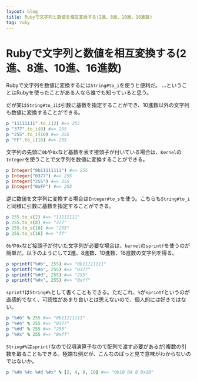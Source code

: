 ```yaml
---
layout: blog
title: Rubyで文字列と数値を相互変換する(2進、8進、10進、16進数)
tag: ruby
---
```


# Rubyで文字列と数値を相互変換する(2進、8進、10進、16進数)

Rubyで文字列を数値に変換するには`String#to_i`を使うと便利だ。
…ということはRubyを使ったことがある人なら誰でも知っていると思う。

だが実は`String#to_i`は引数に基数を指定することができ、10進数以外の文字列も数値に変換することができる。

~~~~ruby
p "11111111".to_i(2) #=> 255
p "377".to_i(8) #=> 255
p "255".to_i(10) #=> 255
p "FF".to_i(16) #=> 255
~~~~

文字列の先頭に`0b`や`0x`など基数を表す接頭子が付いている場合は、`Kernel`の`Integer`を使うことで文字列を数値に変換することができる。

~~~~ruby
p Integer("0b11111111") #=> 255
p Integer("0377") #=> 255
p Integer("255") #=> 255
p Integer("0xFF") #=> 255
~~~~

逆に数値を文字列に変換する場合は`Integer#to_s`を使う。こちらも`String#to_i`と同様に引数に基数を指定することができる。

~~~~ruby
p 255.to_s(2) #=> "11111111"
p 255.to_s(8) #=> "377"
p 255.to_s(10) #=> "255"
p 255.to_s(16) #=> "ff"
~~~~

`0b`や`0x`など接頭子が付いた文字列が必要な場合は、`kernel`の`sprintf`を使うのが簡単だ。以下のようにして2進、8進数、10進数、16進数の文字列を得る。

~~~~ruby
p sprintf("%#b", 255) #=> "0b11111111"
p sprintf("%#o", 255) #=> "0377"
p sprintf("%#d", 255) #=> "255"
p sprintf("%#x", 255) #=> "0xff"
~~~~

`sprintf`は`String#%`として書くこともできる。ただこれ、`%`が`sprintf`というのが直感的でなく、可読性があまり良いとは思えないので、個人的には好きではない。

~~~~ruby
p "%#b" % 255 #=> "0b11111111"
p "%#o" % 255 #=> "0377"
p "%#d" % 255 #=> "255"
p "%#x" % 255 #=> "0xff"
~~~~

`String#%`は`sprintf`なので(2項演算子なので配列で渡す必要があるが)複数の引数を取ることもできる。極端な例だが、こんなのぱっと見で意味がわからないのではないか。

~~~~ruby
p "%#b %#o %#d %#x" % [2, 4, 8, 16] #=> "0b10 04 8 0x10"
~~~~
